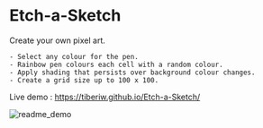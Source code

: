 # Etch-a-Sketch
Create your own pixel art.

    - Select any colour for the pen.
    - Rainbow pen colours each cell with a random colour.
    - Apply shading that persists over background colour changes.
    - Create a grid size up to 100 x 100.



Live demo : https://tiberiw.github.io/Etch-a-Sketch/

![readme_demo](https://github.com/Tiberiw/Etch-a-Sketch/assets/73103485/caf70399-764e-4b59-ad44-3c55229bd4f4)
